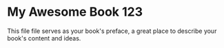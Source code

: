 My Awesome Book 123
=======

This file file serves as your book's preface, a great place to describe your book's content and ideas.
